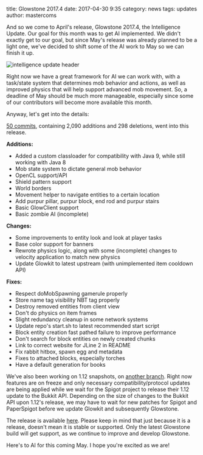 title: Glowstone 2017.4
date: 2017-04-30 9:35
category: news
tags: updates
author: mastercoms

And so we come to April's release, Glowstone 2017.4, the Intelligence Update. Our goal for this month was to get AI implemented. We didn't exactly get to our goal, but since May's release was already planned to be a light one, we've decided to shift some of the AI work to May so we can finish it up. 

![intelligence update header](http://i.imgur.com/twQw58b.png)

Right now we have a great framework for AI we can work with, with a task/state system that determines mob behavior and actions, as well as improved physics that will help support advanced mob movement. So, a deadline of May should be much more manageable, especially since some of our contributors will become more available this month. 

Anyway, let's get into the details:

[50 commits](https://github.com/GlowstoneMC/Glowstone/compare/f63ab1e05e4c011edcf89d38790ae9421af8017f...e09773a3efa75bfb04517061197009072e8f9edd), containing 2,090 additions and 298 deletions, went into this release.

**Additions:**

* Added a custom classloader for compatibility with Java 9, while still working with Java 8
* Mob state system to dictate general mob behavior
* OpenCL support/API
* Shield pattern support
* World borders
* Movement helper to navigate entities to a certain location
* Add purpur pillar, purpur block, end rod and purpur stairs
* Basic GlowClient support
* Basic zombie AI (incomplete)

**Changes:**

* Some improvements to entity look and look at player tasks
* Base color support for banners
* Rewrote physics logic, along with some (incomplete) changes to velocity application to match new physics
* Update Glowkit to latest upstream (with unimplemented item cooldown API)

**Fixes:**

* Respect doMobSpawning gamerule properly
* Store name tag visibility NBT tag properly
* Destroy removed entities from client view
* Don't do physics on item frames
* Slight redundancy cleanup in some network systems
* Update repo's start.sh to latest recommended start script
* Block entity creation fast pathed failure to improve performance
* Don't search for block entities on newly created chunks
* Link to correct website for JLine 2 in README
* Fix rabbit hitbox, spawn egg and metadata
* Fixes to attached blocks, especially torches
* Have a default generation for books

We've also been working on 1.12 snapshots, on [another branch](https://github.com/GlowstoneMC/Glowstone/tree/1.12-snapshots). Right now features are on freeze and only necessary compatibility/protocol updates are being applied while we wait for the Spigot project to release their 1.12 update to the Bukkit API. Depending on the size of changes to the Bukkit API upon 1.12's release, we may have to wait for new patches for Spigot and PaperSpigot before we update Glowkit and subsequently Glowstone.

The release is available [here](https://github.com/GlowstoneMC/Glowstone/releases/tag/2017.4). Please keep in mind that just because it is a release, doesn't mean it is stable or supported. Only the latest Glowstone build will get support, as we continue to improve and develop Glowstone.

Here's to AI for this coming May. I hope you're excited as we are!
